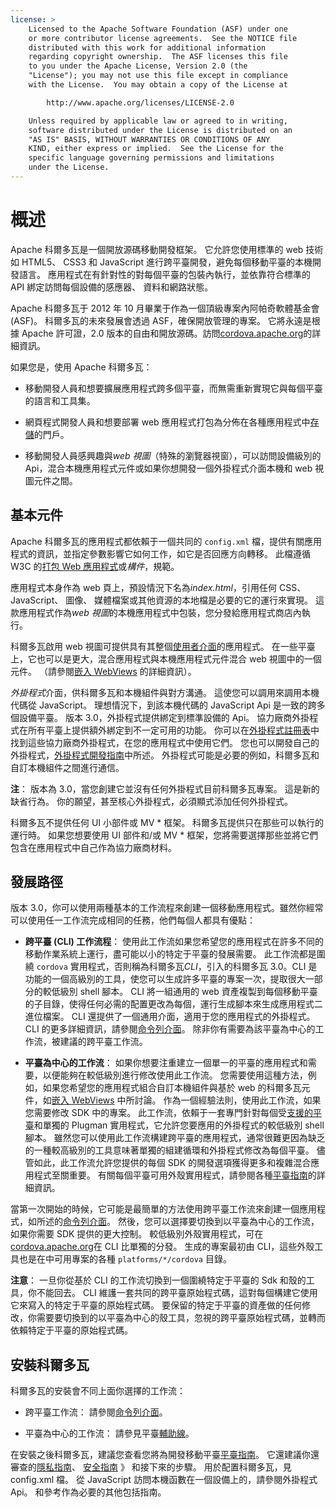 ```yaml
---
license: >
    Licensed to the Apache Software Foundation (ASF) under one
    or more contributor license agreements.  See the NOTICE file
    distributed with this work for additional information
    regarding copyright ownership.  The ASF licenses this file
    to you under the Apache License, Version 2.0 (the
    "License"); you may not use this file except in compliance
    with the License.  You may obtain a copy of the License at

        http://www.apache.org/licenses/LICENSE-2.0

    Unless required by applicable law or agreed to in writing,
    software distributed under the License is distributed on an
    "AS IS" BASIS, WITHOUT WARRANTIES OR CONDITIONS OF ANY
    KIND, either express or implied.  See the License for the
    specific language governing permissions and limitations
    under the License.
---
```


# 概述

Apache 科爾多瓦是一個開放源碼移動開發框架。 它允許您使用標準的 web 技術如 HTML5、 CSS3 和 JavaScript 進行跨平臺開發，避免每個移動平臺的本機開發語言。 應用程式在有針對性的對每個平臺的包裝內執行，並依靠符合標準的 API 綁定訪問每個設備的感應器、 資料和網路狀態。

Apache 科爾多瓦于 2012 年 10 月畢業于作為一個頂級專案內阿帕奇軟體基金會 (ASF)。 科爾多瓦的未來發展會透過 ASF，確保開放管理的專案。 它將永遠是根據 Apache 許可證，2.0 版本的自由和開放源碼。訪問[cordova.apache.org][1]的詳細資訊。

 [1]: http://cordova.apache.org

如果您是，使用 Apache 科爾多瓦：

*   移動開發人員和想要擴展應用程式跨多個平臺，而無需重新實現它與每個平臺的語言和工具集。

*   網頁程式開發人員和想要部署 web 應用程式打包為分佈在各種應用程式中<a href="../../cordova/storage/storage.html">存儲</a>的門戶。

*   移動開發人員感興趣與*web 視圖*（特殊的瀏覽器視窗），可以訪問設備級別的 Api，混合本機應用程式元件或如果你想開發一個外掛程式介面本機和 web 視圖元件之間。

## 基本元件

Apache 科爾多瓦的應用程式都依賴于一個共同的 `config.xml` 檔，提供有關應用程式的資訊，並指定參數影響它如何工作，如它是否回應方向轉移。 此檔遵循 W3C 的[打包 Web 應用程式][2]或*構件*，規範。

 [2]: http://www.w3.org/TR/widgets/

應用程式本身作為 web 頁上，預設情況下名為*index.html*，引用任何 CSS、 JavaScript、 圖像、 媒體檔案或其他資源的本地檔是必要的它的運行來實現。 這款應用程式作為*web 視圖*的本機應用程式中包裝，您分發給應用程式商店內執行。

科爾多瓦啟用 web 視圖可提供具有其整個<a href="../next/index.html">使用者介面</a>的應用程式。 在一些平臺上，它也可以是更大，混合應用程式與本機應用程式元件混合 web 視圖中的一個元件。 （請參閱<a href="../hybrid/webviews/index.html">嵌入 WebViews</a> 的詳細資訊）。

*外掛程式*介面，供科爾多瓦和本機組件與對方溝通。 這使您可以調用來調用本機代碼從 JavaScript。 理想情況下，到該本機代碼的 JavaScript Api 是一致的跨多個設備平臺。 版本 3.0，外掛程式提供綁定到標準設備的 Api。 協力廠商外掛程式在所有平臺上提供額外綁定到不一定可用的功能。 你可以在[外掛程式註冊表][3]中找到這些協力廠商外掛程式，在您的應用程式中使用它們。 您也可以開發自己的外掛程式，<a href="../hybrid/plugins/index.html">外掛程式開發指南</a>中所述。 外掛程式可能是必要的例如，科爾多瓦和自訂本機組件之間進行通信。

 [3]: http://plugins.cordova.io

**注**： 版本為 3.0，當您創建它並沒有任何外掛程式目前科爾多瓦專案。 這是新的缺省行為。 你的願望，甚至核心外掛程式，必須顯式添加任何外掛程式。

科爾多瓦不提供任何 UI 小部件或 MV * 框架。 科爾多瓦提供只在那些可以執行的運行時。 如果您想要使用 UI 部件和/或 MV * 框架，您將需要選擇那些並將它們包含在應用程式中自己作為協力廠商材料。

## 發展路徑

版本 3.0，你可以使用兩種基本的工作流程來創建一個移動應用程式。雖然你經常可以使用任一工作流完成相同的任務，他們每個人都具有優點：

*   **跨平臺 (CLI) 工作流程**： 使用此工作流如果您希望您的應用程式在許多不同的移動作業系統上運行，盡可能以小的特定于平臺的發展需要。 此工作流都是圍繞 `cordova` 實用程式，否則稱為科爾多瓦*CLI*，引入的科爾多瓦 3.0。CLI 是功能的一個高級別的工具，使您可以生成許多平臺的專案一次，提取很大一部分的較低級別 shell 腳本。 CLI 將一組通用的 web 資產複製到每個移動平臺的子目錄，使得任何必需的配置更改為每個，運行生成腳本來生成應用程式二進位檔案。 CLI 還提供了一個通用介面，適用于您的應用程式的外掛程式。CLI 的更多詳細資訊，請參閱<a href="../cli/index.html">命令列介面</a>。 除非你有需要為該平臺為中心的工作流，被建議的跨平臺工作流。

*   **平臺為中心的工作流**： 如果你想要注重建立一個單一的平臺的應用程式和需要，以便能夠在較低級別進行修改使用此工作流。 您需要使用這種方法，例如，如果您希望您的應用程式組合自訂本機組件與基於 web 的科爾多瓦元件，如<a href="../hybrid/webviews/index.html">嵌入 WebViews</a> 中所討論。 作為一個經驗法則，使用此工作流，如果您需要修改 SDK 中的專案。 此工作流，依賴于一套專門針對每個受<a href="../../config_ref/images.html">支援的平臺</a>和單獨的 Plugman 實用程式，它允許您要應用的外掛程式的較低級別 shell 腳本。 雖然您可以使用此工作流構建跨平臺的應用程式，通常很難更因為缺乏的一種較高級別的工具意味著單獨的組建循環和外掛程式修改為每個平臺。 儘管如此，此工作流允許您提供的每個 SDK 的開發選項獲得更多和複雜混合應用程式至關重要。 有關每個平臺可用外殼實用程式，請參閱各種<a href="../platforms/index.html">平臺指南</a>的詳細資訊。

當第一次開始的時候，它可能是最簡單的方法使用跨平臺工作流來創建一個應用程式，如所述的<a href="../cli/index.html">命令列介面</a>。 然後，您可以選擇要切換到以平臺為中心的工作流，如果你需要 SDK 提供的更大控制。 較低級別外殼實用程式，可在[cordova.apache.org][1]在 CLI 比單獨的分發。 生成的專案最初由 CLI，這些外殼工具也是在中可用專案的各種 `platforms/*/cordova` 目錄。

**注意**： 一旦你從基於 CLI 的工作流切換到一個圍繞特定于平臺的 Sdk 和殼的工具，你不能回去。 CLI 維護一套共同的跨平臺原始程式碼，這對每個構建它使用它來寫入的特定于平臺的原始程式碼。 要保留的特定于平臺的資產做的任何修改，你需要要切換到的以平臺為中心的殼工具，忽視的跨平臺原始程式碼，並轉而依賴特定于平臺的原始程式碼。

## 安裝科爾多瓦

科爾多瓦的安裝會不同上面你選擇的工作流：

*   跨平臺工作流： 請參閱<a href="../cli/index.html">命令列介面</a>。

*   平臺為中心的工作流： 請參見平臺<a href="../../index.html">輔助線</a>。

在安裝之後科爾多瓦，建議您查看您將為開發移動平臺<a href="../platforms/index.html">平臺指南</a>。 它還建議你還審查的<a href="../appdev/privacy/index.html">隱私指南</a>、 <a href="../appdev/security/index.html">安全指南</a> 》 和接下來的步驟。 用於配置科爾多瓦，見 config.xml 檔。 從 JavaScript 訪問本機函數在一個設備上的，請參閱外掛程式 Api。 和參考作為必要的其他包括指南。